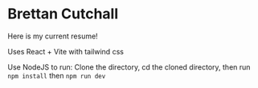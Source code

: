 # Brettan Cutchall

Here is my current resume! 

Uses React + Vite with tailwind css


Use NodeJS to run: Clone the directory, cd the cloned directory, then run ```npm install``` then ```npm run dev```

